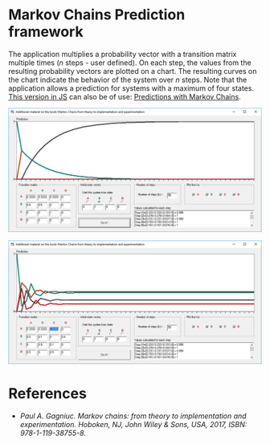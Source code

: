 # Markov Chains Prediction framework

The application multiplies a probability vector with a transition matrix multiple times (<i>n</i> steps - user defined). On each step, the values from the resulting probability vectors are plotted on a chart. The resulting curves on the chart indicate the behavior of the system over <i>n</i> steps. Note that the application allows a prediction for systems with a maximum of four states. [This version in JS](https://gagniuc.github.io/Predictions-with-Markov-Chains/) can also be of use: [Predictions with Markov Chains](https://github.com/Gagniuc/Predictions-with-Markov-Chains).

![screenshot](https://github.com/Gagniuc/Markov-Chains-Prediction-framework/blob/main/img/Markov%20Chains%20-%20Prediction%20framework.png?raw=true)

![screenshot](https://github.com/Gagniuc/Markov-Chains-Prediction-framework/blob/main/img/Markov%20Chains%20-%20Prediction%20framework%20(new%20setup).png?raw=true)

# References

- <i>Paul A. Gagniuc. Markov chains: from theory to implementation and experimentation. Hoboken, NJ,  John Wiley & Sons, USA, 2017, ISBN: 978-1-119-38755-8.</i>

